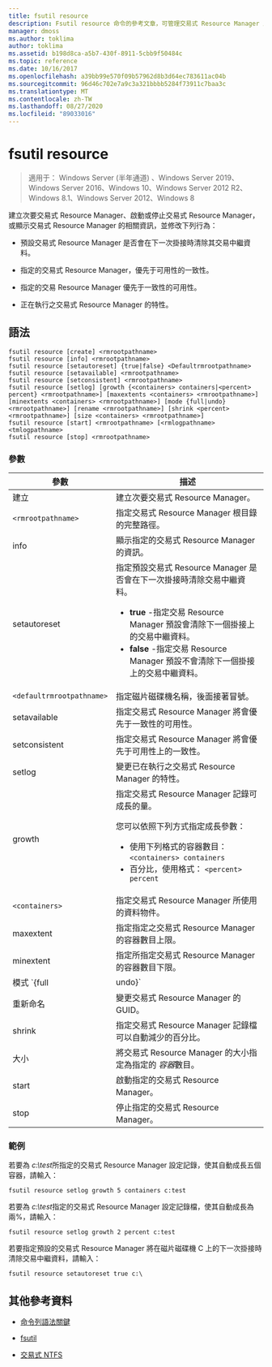 ```yaml
---
title: fsutil resource
description: Fsutil resource 命令的參考文章，可管理交易式 Resource Manager 及其行為。
manager: dmoss
ms.author: toklima
author: toklima
ms.assetid: b198d8ca-a5b7-430f-8911-5cbb9f50484c
ms.topic: reference
ms.date: 10/16/2017
ms.openlocfilehash: a39bb99e570f09b57962d8b3d64ec783611ac04b
ms.sourcegitcommit: 96d46c702e7a9c3a321bbbb5284f73911c7baa3c
ms.translationtype: MT
ms.contentlocale: zh-TW
ms.lasthandoff: 08/27/2020
ms.locfileid: "89033016"
---
```

# <a name="fsutil-resource"></a>fsutil resource

> 適用于： Windows Server (半年通道) 、Windows Server 2019、Windows Server 2016、Windows 10、Windows Server 2012 R2、Windows 8.1、Windows Server 2012、Windows 8

建立次要交易式 Resource Manager、啟動或停止交易式 Resource Manager，或顯示交易式 Resource Manager 的相關資訊，並修改下列行為：

- 預設交易式 Resource Manager 是否會在下一次掛接時清除其交易中繼資料。

- 指定的交易式 Resource Manager，優先于可用性的一致性。

- 指定的交易 Resource Manager 優先于一致性的可用性。

- 正在執行之交易式 Resource Manager 的特性。

## <a name="syntax"></a>語法

```
fsutil resource [create] <rmrootpathname>
fsutil resource [info] <rmrootpathname>
fsutil resource [setautoreset] {true|false} <Defaultrmrootpathname>
fsutil resource [setavailable] <rmrootpathname>
fsutil resource [setconsistent] <rmrootpathname>
fsutil resource [setlog] [growth {<containers> containers|<percent> percent} <rmrootpathname>] [maxextents <containers> <rmrootpathname>] [minextents <containers> <rmrootpathname>] [mode {full|undo} <rmrootpathname>] [rename <rmrootpathname>] [shrink <percent> <rmrootpathname>] [size <containers> <rmrootpathname>]
fsutil resource [start] <rmrootpathname> [<rmlogpathname> <tmlogpathname>
fsutil resource [stop] <rmrootpathname>
```

### <a name="parameters"></a>參數

| 參數 | 描述 |
| --------- | ----------- |
| 建立 | 建立次要交易式 Resource Manager。 |
| `<rmrootpathname>` | 指定交易式 Resource Manager 根目錄的完整路徑。 |
| info | 顯示指定的交易式 Resource Manager 的資訊。 |
| setautoreset | 指定預設交易式 Resource Manager 是否會在下一次掛接時清除交易中繼資料。<ul><li>**true** -指定交易 Resource Manager 預設會清除下一個掛接上的交易中繼資料。</li><li>**false** -指定交易 Resource Manager 預設不會清除下一個掛接上的交易中繼資料。 |
| `<defaultrmrootpathname>` | 指定磁片磁碟機名稱，後面接著冒號。 |
| setavailable | 指定交易式 Resource Manager 將會優先于一致性的可用性。 |
| setconsistent | 指定交易式 Resource Manager 將會優先于可用性上的一致性。 |
| setlog | 變更已在執行之交易式 Resource Manager 的特性。 |
| growth | 指定交易式 Resource Manager 記錄可成長的量。<p>您可以依照下列方式指定成長參數：<ul><li>使用下列格式的容器數目： `<containers> containers`</li><li>百分比，使用格式： `<percent> percent`</li></ul> |
| `<containers>` | 指定交易式 Resource Manager 所使用的資料物件。 |
| maxextent | 指定指定之交易式 Resource Manager 的容器數目上限。 |
| minextent | 指定所指定交易式 Resource Manager 的容器數目下限。 |
| 模式 `{full|undo}` | 指定是否要記錄所有交易 ( **完整**) 或只記錄復原的事件 (**復原**) 。 |
| 重新命名 | 變更交易式 Resource Manager 的 GUID。 |
| shrink | 指定交易式 Resource Manager 記錄檔可以自動減少的百分比。 |
| 大小 | 將交易式 Resource Manager 的大小指定為指定的 *容器*數目。 |
| start | 啟動指定的交易式 Resource Manager。 |
| stop | 停止指定的交易式 Resource Manager。 |

### <a name="examples"></a>範例

若要為 *c:\test*所指定的交易式 Resource Manager 設定記錄，使其自動成長五個容器，請輸入：

```
fsutil resource setlog growth 5 containers c:test
```

若要為 *c:\test*指定的交易式 Resource Manager 設定記錄檔，使其自動成長為兩%，請輸入：

```
fsutil resource setlog growth 2 percent c:test
```

若要指定預設的交易式 Resource Manager 將在磁片磁碟機 C 上的下一次掛接時清除交易中繼資料，請輸入：

```
fsutil resource setautoreset true c:\
```

## <a name="additional-references"></a>其他參考資料

- [命令列語法關鍵](command-line-syntax-key.md)

- [fsutil](fsutil.md)

- [交易式 NTFS](/previous-versions/windows/it-pro/windows-server-2008-r2-and-2008/cc730726(v=ws.10))
